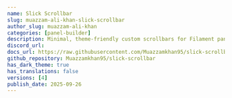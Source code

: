 ```yaml
---
name: Slick Scrollbar
slug: muazzam-ali-khan-slick-scrollbar
author_slug: muazzam-ali-khan
categories: [panel-builder]
description: Minimal, theme-friendly custom scrollbars for Filament panels.
discord_url:
docs_url: https://raw.githubusercontent.com/Muazzamkhan95/slick-scrollbar/main/README.md
github_repository: Muazzamkhan95/slick-scrollbar
has_dark_theme: true
has_translations: false
versions: [4]
publish_date: 2025-09-26
---
```

